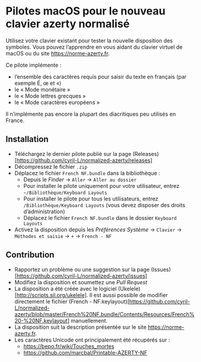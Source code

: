 # Pilotes macOS pour le nouveau clavier azerty normalisé

Utilisez votre clavier existant pour tester la nouvelle disposition des symboles. Vous pouvez l’apprendre en vous aidant du clavier virtuel de macOS ou du site <https://norme-azerty.fr>.

Ce pilote implémente :

- l’ensemble des caractères requis pour saisir du texte en français (par exemple É, œ et «)
- le « Mode monétaire »
- le « Mode lettres grecques »
- le « Mode caractères européens »

Il n’implémente pas encore la plupart des diacritiques peu utilisés en France.

## Installation

- Téléchargez le dernier pilote publié sur la page (Releases)[https://github.com/cyril-L/normalized-azerty/releases]
- Décompressez le fichier `.zip`
- Déplacez le fichier `French NF.bundle` dans la bibliothèque :
  - Depuis le *Finder* → `Aller` → `Aller au dossier`
  - Pour installer le pilote uniquement pour votre utilisateur, entrez `~/Bibliothèque/Keyboard Layouts`
  - Pour installer le pilote pour tous les utilisateurs, entrez `/Bibliothèque/Keyboard Layouts` (vous devez disposer des droits d’administration)
  - Déplacez le fichier `French NF.bundle` dans le dossier `Keyboard Layouts`
- Activez la disposition depuis les *Préférences Système* → `Clavier` → `Méthodes et saisie` → `+` → `French - NF` 

## Contribution

- Rapportez un problème ou une suggestion sur la page (Issues)[https://github.com/cyril-L/normalized-azerty/issues]
- Modifiez la disposition et soumettez une *Pull Request*
- La disposition a été créée avec le logiciel (Ukelele)[http://scripts.sil.org/ukelele]. Il est aussi possible de modifier directement le fichier (French - NF.keylayout)[https://github.com/cyril-L/normalized-azerty/blob/master/French%20NF.bundle/Contents/Resources/French%20-%20NF.keylayout] manuellement.
- La disposition suit la description présentée sur le site <https://norme-azerty.fr>.
- Les caractères Unicode ont principalement été récupérés sur :
  - <https://bepo.fr/wiki/Touches_mortes>
  - <https://github.com/marcbal/Printable-AZERTY-NF>